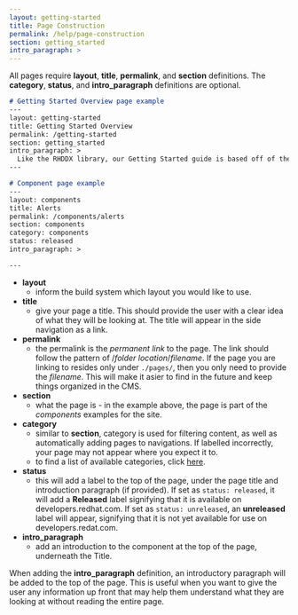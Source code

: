 ```yaml
---
layout: getting-started
title: Page Construction
permalink: /help/page-construction
section: getting_started
intro_paragraph: >
---
```


All pages require **layout**, **title**, **permalink**, and **section** definitions. The **category**, **status**, and **intro_paragraph** definitions are optional.

```markdown
# Getting Started Overview page example
---
layout: getting-started
title: Getting Started Overview
permalink: /getting-started
section: getting_started
intro_paragraph: >
  Like the RHDDX library, our Getting Started guide is based off of the <a href="https://www.patternfly.org/v4/get-started/about" target="top">PatternFly</a> Getting Started guide.
---
```
```markdown
# Component page example
---
layout: components
title: Alerts
permalink: /components/alerts
section: components
category: components
status: released
intro_paragraph: >

---
```
  - **layout**
    - inform the build system which layout you would like to use.
  - **title**
    - give your page a title. This should provide the user with a clear idea of what they will be looking at. The title will appear in the side navigation as a link.
  - **permalink**
    - the permalink is the _permanent link_ to the page. The link should follow the pattern of /_folder location_/_filename_. If the page you are linking to resides only under `./pages/`, then you only need to provide the _filename_. This will make it asier to find in the future and keep things organized in the CMS.
  - **section**
    - what the page is - in the example above, the page is part of the _components_ examples for the site.
  - **category**
    - similar to **section**, category is used for filtering content, as well as automatically adding pages to navigations. If labelled incorrectly, your page may not appear where you expect it to.
    - to find a list of available categories, click [here](help/available-categories.md).
  - **status**
    - this will add a label to the top of the page, under the page title and introduction paragraph (if provided). If set as `status: released`, it will add a **Released** label signifying that it is available on developers.redhat.com. If set as `status: unreleased`, an **unreleased** label will appear, signifying that it is not yet available for use on developers.redat.com.
  - **intro_paragraph**
    - add an introduction to the component at the top of the page, underneath the Title.

When adding the **intro_paragraph** definition, an introductory paragraph will be added to the top of the page. This is useful when you want to give the user any information up front that may help them understand what they are looking at without reading the entire page.
